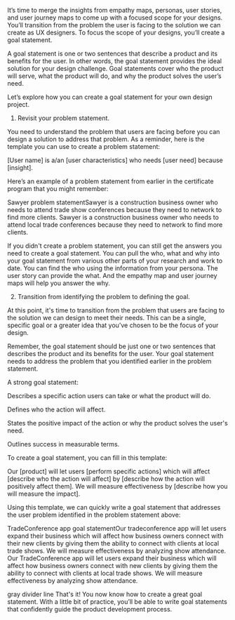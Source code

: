 It’s time to merge the insights from empathy maps, personas, user stories, and user journey maps to come up with a focused scope for your designs. You’ll transition from the problem the user is facing to the solution we can create as UX designers. To focus the scope of your designs, you’ll create a goal statement. 

A goal statement is one or two sentences that describe a product and its benefits for the user. In other words, the goal statement provides the ideal solution for your design challenge. Goal statements cover who the product will serve, what the product will do, and why the product solves the user’s need. 

Let’s explore how you can create a goal statement for your own design project.

1. Revisit your problem statement. 

You need to understand the problem that users are facing before you can design a solution to address that problem. As a reminder, here is the template you can use to create a problem statement: 


[User name] is a/an [user characteristics] who needs [user need] because [insight].

Here’s an example of a problem statement from earlier in the certificate program that you might remember:

Sawyer problem statementSawyer is a construction business owner who needs to attend trade show conferences because they need to network to find more clients.
Sawyer is a construction business owner who needs to attend local trade conferences because they need to network to find more clients. 

If you didn't create a problem statement, you can still get the answers you need to create a goal statement. You can pull the who, what and why into your goal statement from various other parts of your research and work to date. You can find the who using the information from your persona. The user story can provide the what. And the empathy map and user journey maps will help you answer the why.

2. Transition from identifying the problem to defining the goal. 

At this point, it's time to transition from the problem that users are facing to the solution we can design to meet their needs. This can be a single, specific goal or a greater idea that you’ve chosen to be the focus of your design. 

Remember, the goal statement should be just one or two sentences that describes the product and its benefits for the user. Your goal statement needs to address the problem that you identified earlier in the problem statement. 

A strong goal statement:

Describes a specific action users can take or what the product will do. 

Defines who the action will affect. 

States the positive impact of the action or why the product solves the user's need.

Outlines success in measurable terms. 

To create a goal statement, you can fill in this template: 


Our [product] will let users [perform specific actions] which will affect [describe who the action will affect] by [describe how the action will positively affect them]. We will measure effectiveness by [describe how you will measure the impact].

Using this template, we can quickly write a goal statement that addresses the user problem identified in the problem statement above:

TradeConference app goal statementOur tradeconference app will let users expand their business which will affect how business owners connect with their new clients by giving them the ability to connect with clients at local trade shows. We will measure effectiveness by analyzing show attendance.
Our TradeConference app will let users expand their business which will affect how business owners connect with new clients by giving them the ability to connect with clients at local trade shows. We will measure effectiveness by analyzing show attendance. 

gray divider line
That's it! You now know how to create a great goal statement. With a little bit of practice, you’ll be able to write goal statements that confidently guide the product development process.